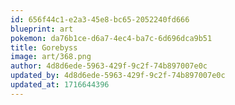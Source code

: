 ```yaml
---
id: 656f44c1-e2a3-45e8-bc65-2052240fd666
blueprint: art
pokemon: da76b1ce-d6a7-4ec4-ba7c-6d696dca9b51
title: Gorebyss
image: art/368.png
author: 4d8d6ede-5963-429f-9c2f-74b897007e0c
updated_by: 4d8d6ede-5963-429f-9c2f-74b897007e0c
updated_at: 1716644396
---
```

